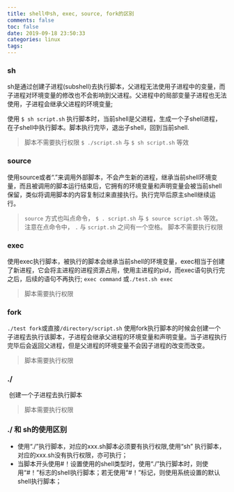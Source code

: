 ```yaml
---
title: shell中sh, exec, source, fork的区别
comments: false
toc: false
date: 2019-09-18 23:50:33
categories: linux
tags:
---
```


### sh

​sh是通过创建子进程(subshell)去执行脚本，父进程无法使用子进程中的变量，而子进程对环境变量的修改也不会影响到父进程。父进程中的局部变量子进程也无法使用，子进程会继承父进程的环境变量;

使用 `$ sh script.sh` 执行脚本时，当前shell是父进程，生成一个子shell进程，在子shell中执行脚本。脚本执行完毕，退出子shell，回到当前shell.
> 脚本不需要执行权限
> `$ ./script.sh` 与 `$ sh script.sh` 等效

### source

使用source或者“.”来调用外部脚本，不会产生新的进程，继承当前shell环境变量，而且被调用的脚本运行结束后，它拥有的环境变量和声明变量会被当前shell保留，类似将调用脚本的内容复制过来直接执行。执行完毕后原主shell继续运行。
> `source` 方式也叫点命令， `$ . script.sh` 与 `$ source script.sh` 等效。注意在点命令中， `.` 与 `script.sh` 之间有一个空格。
> 脚本不需要执行权限

### exec

使用exec执行脚本，被执行的脚本会继承当前shell的环境变量，exec相当于创建了新进程，它会将主进程的进程资源占用，使用主进程的pid，而exec语句执行完之后，后续的语句不再执行;
`exec command` 或`./test.sh exec`
> 脚本需要执行权限

### fork

`./test fork`或直接`/directory/script.sh`
使用fork执行脚本的时候会创建一个子进程去执行该脚本，子进程会继承父进程的环境变量和声明变量。当子进程执行完毕后会返回父进程，但是父进程的环境变量不会因子进程的改变而改变。
> 脚本需要执行权限

### ./

​ 创建一个子进程去执行脚本
> 脚本需要执行权限

### ./ 和 sh的使用区别

* 使用“./”执行脚本，对应的xxx.sh脚本必须要有执行权限,使用“sh” 执行脚本，对应的xxx.sh没有执行权限，亦可执行；
* 当脚本开头使用#！设置使用的shell类型时，使用“./”执行脚本时，则使用“#！”标志的shell执行脚本；若无使用“#！”标记，则使用系统设置的默认shell执行脚本；